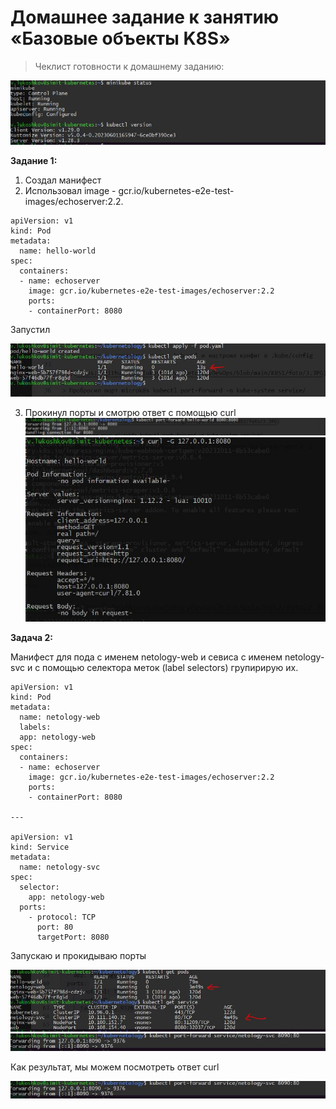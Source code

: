 # Домашнее задание к занятию «Базовые объекты K8S»


> Чеклист готовности к домашнему заданию:

![](https://github.com/lukoshkovve/NetologyDevOps/blob/main/K8S2/foto/1.JPG)

**Задание 1:**

1. Создал манифест
2. Использовал image - gcr.io/kubernetes-e2e-test-images/echoserver:2.2.
```
apiVersion: v1
kind: Pod
metadata:
  name: hello-world
spec:
  containers:
  - name: echoserver
    image: gcr.io/kubernetes-e2e-test-images/echoserver:2.2
    ports:
    - containerPort: 8080
```
Запустил

![](https://github.com/lukoshkovve/NetologyDevOps/blob/main/K8S2/foto/2.JPG)

3. Прокинул порты и смотрю ответ с помощью curl
![](https://github.com/lukoshkovve/NetologyDevOps/blob/main/K8S2/foto/3.JPG)
![](https://github.com/lukoshkovve/NetologyDevOps/blob/main/K8S2/foto/4.JPG)


**Задача 2:**

Манифест для пода с именем netology-web и севиса с именем netology-svc и с помощью селектора меток (label selectors) групирирую их.

```
apiVersion: v1
kind: Pod
metadata:
  name: netology-web
  labels:
  app: netology-web
spec:
  containers:
  - name: echoserver
    image: gcr.io/kubernetes-e2e-test-images/echoserver:2.2
    ports:
    - containerPort: 8080

---

apiVersion: v1
kind: Service
metadata:
  name: netology-svc
spec:
  selector:
    app: netology-web
  ports:
    - protocol: TCP
      port: 80
      targetPort: 8080
```

Запускаю и прокидываю порты 

![](https://github.com/lukoshkovve/NetologyDevOps/blob/main/K8S2/foto/5.JPG)
![](https://github.com/lukoshkovve/NetologyDevOps/blob/main/K8S2/foto/6.JPG)

Как результат, мы можем посмотреть ответ curl

![](https://github.com/lukoshkovve/NetologyDevOps/blob/main/K8S2/foto/6.JPG)